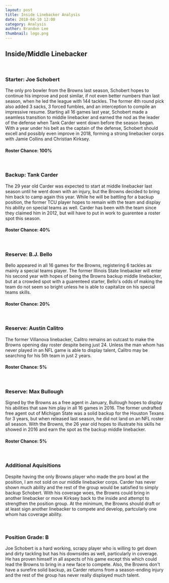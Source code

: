 ```yaml
---
layout: post
title: Inside Linebacker Analysis
date: 2018-04-10 12:00
category: Analysis
author: Brandon Lee
thumbnail: logo.png
---
```


## Inside/Middle Linebacker
<br>

### Starter: Joe Schobert

The only pro bowler from the Browns last season, Schobert hopes to continue his improve and post similar, if not even better numbers than last season, when he led the league with 144 tackles. The former 4th round pick also added 3 sacks, 3 forced fumbles, and an interception to compile an impressive resume. Starting all 16 games last year, Schobert made a seamless transition to middle linebacker and earned the nod as the leader of the defense when Tank Carder went down before the season began. With a year under his belt as the captain of the defense, Schobert should excell and possibly even improve in 2018, forming a strong linebacker corps with Jamie Collins and Christian Kirksey.

#### Roster Chance: 100%

<br>

### Backup: Tank Carder

The 29 year old Carder was expected to start at middle linebacker last season until he went down with an injury, but the Browns decided to bring him back to camp again this year. While he will be battling for a backup position, the former TCU player hopes to remain with the team and display his ability on special teams as well. Carder has been with the team since they claimed him in 2012, but will have to put in work to guarentee a roster spot this season.

#### Roster Chance: 40%

<br>

### Reserve: B.J. Bello

Bello appeared in all 16 games for the Browns, registering 6 tackles as mainly a special teams player. The former Illinois State linebacker will enter his second year with hopes of being the Browns backup middle linebacker, but at a crowded spot with a guarenteed starter, Bello's odds of making the team do not seem so bright unless he is able to capitalize on his special teams skills.

#### Roster Chance: 20%

<br>

### Reserve: Austin Calitro

The former Villanova linebacker, Calitro remains an outcast to make the Browns opening day roster despite being just 24. Unless the man whom has never played in an NFL game is able to display talent, Calitro may be searching for his 5th team in just 2 years. 

#### Roster Chance: 5%

<br>

### Reserve: Max Bullough

Signed by the Browns as a free agent in January, Bullough hopes to display his abilities that saw him play in all 16 games in 2016. The former undrafted free agent out of Michigan State was a solid backup for the Houston Texans for 3 years, but when released last season, he did not land on an NFL roster all season. With the Browns, the 26 year old hopes to illustrate his skills he showed in 2016 and earn the spot as the backup middle linebacker.

#### Roster Chance: 5%

<br>

### Additional Aquisitions

Despite having the only Browns player who made the pro bowl at the position, I am not sold on our middle linebacker corps. Carder has never shown much ability and the rest of the group would be satisfied to simply backup Schobert. With his coverage woes, the Browns could bring in another linebacker or move Kirksey back to the inside and attempt to strengthen the position group. At the minimum, the Browns should draft or at least sign another linebacker to compete and develop, partcularly one whom has coverage ability.

<br>

### Position Grade: B

Joe Schobert is a hard working, scrapy player who is willing to get down and dirty tackling but has his downsides as well, particularly in coverage. He has proven himself in all aspects of his game except this which could lead the Browns to bring in a new face to compete. Also, the Browns don't have a surefire solid backup, as Carder returns from a season-ending injury and the rest of the group has never really displayed much talent.
